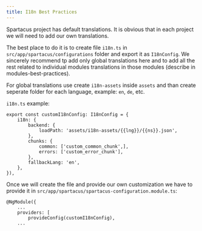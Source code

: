 ```yaml
---
title: I18n Best Practices
---
```


Spartacus project has default translations. It is obvious that in each project we will need to add our own translations.

The best place to do it is to create file `i18n.ts` in `src/app/spartacus/configurations` folder and export it as `I18nConfig`. We sincerely recommend tp add only global translations here and to add all the rest related to individual modules translations in those modules (describe in modules-best-practices).

For global translations use create `i18n-assets` inside `assets` and than create seperate folder for each language, example: `en`, `de`, etc.

`i18n.ts` example:

```
export const customI18nConfig: I18nConfig = {
    i18n: {
        backend: {
            loadPath: 'assets/i18n-assets/{{lng}}/{{ns}}.json',
        },
        chunks: {
            common: ['custom_common_chunk',],
            errors: ['custom_error_chunk'],
        },
        fallbackLang: 'en',
    },
}),
```

Once we will create the file and provide our own customization we have to provide it in `src/app/spartacus/spartacus-configuration.module.ts`:

```
@NgModule({
    ...
    providers: [
        provideConfig(customI18nConfig),
    ...
